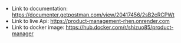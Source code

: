 - Link to documentation: https://documenter.getpostman.com/view/20417456/2sB2cRCPWt
- Link to live Api: https://product-management-rhen.onrender.com
- Link to docker image: https://hub.docker.com/r/shizuo85/product-manager

